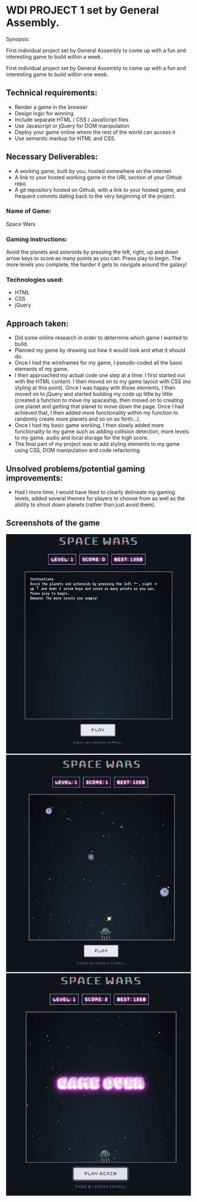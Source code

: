 # WDI PROJECT 1 set by General Assembly.


Synopsis:

First individual project set by General Assembly to come up with a fun and interesting game to build within a week.

First individual project set by General Assembly to come up with a fun and interesting game to build within one week.

## Technical requirements:

* Render a game in the browser
* Design logic for winning
* Include separate HTML / CSS / JavaScript files
* Use Javascript or jQuery for DOM manipulation
* Deploy your game online where the rest of the world can access it
* Use semantic markup for HTML and CSS.

## Necessary Deliverables:

* A working game, built by you, hosted somewhere on the internet
* A link to your hosted working game in the URL section of your Github repo
* A git repository hosted on Github, with a link to your hosted game, and frequent commits dating back to the very beginning of the project.

### Name of Game:

Space Wars

### Gaming instructions:

Avoid the planets and asteroids by pressing the left, right, up and down arrow keys to score as many points as you can.
Press play to begin.
The more levels you complete, the harder it gets to navigate around the galaxy!

### Technologies used:

* HTML
* CSS
* jQuery

## Approach taken:

* Did some online research in order to determine which game I wanted to build.
* Planned my game by drawing out how it would look and what it should do.
* Once I had the wireframes for my game, I pseudo-coded all the basic elements of my game.
* I then approached my actual code one step at a time. I first started out with the HTML content. I then moved on to my game layout with CSS (no styling at this point). Once I was happy with those elements, I then moved on to jQuery and started building my code up little by little (created a function to move my spaceship, then moved on to creating one planet and getting that planet to move down the page. Once I had achieved that, I then added more functionality within my function to randomly create more planets and so on so forth...).
* Once I had my basic game working, I then slowly added more functionality to my game such as adding collision detection, more levels to my game, audio and local storage for the high score.
* The final part of my project was to add styling elements to my game using CSS, DOM manipulation and code refactoring.

## Unsolved problems/potential gaming improvements:

* Had I more time, I would have liked to clearly delineate my gaming levels, added several themes for players to choose from as well as the ability to shoot down planets (rather than just avoid them).

## Screenshots of the game

![](/images/GameStart.png)
![](/images/GamePlay.png)
![](/images/GameOver.png)
